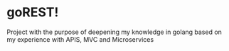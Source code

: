 goREST!
===================

Project with the purpose of deepening my knowledge in golang based on my experience with APIS, MVC and Microservices
